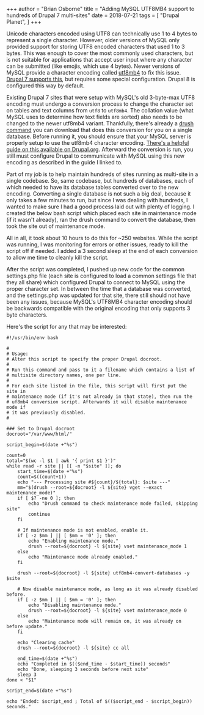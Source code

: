 +++
author = "Brian Osborne"
title = "Adding MySQL UTF8MB4 support to hundreds of Drupal 7 multi-sites"
date = 2018-07-21
tags = [
  "Drupal Planet",
]
+++

Unicode characters encoded using UTF8 can technically use 1 to 4 bytes to represent a single character. However, older versions of MySQL only provided support for storing UTF8 encoded characters that used 1 to 3 bytes. This was enough to cover the most commonly used characters, but is not suitable for applications that accept user input where any character can be submitted (like emojis, which use 4 bytes). Newer versions of MySQL provide a character encoding called [utf8mb4](https://dev.mysql.com/doc/refman/5.5/en/charset-unicode-utf8mb4.html) to fix this issue. [Drupal 7 supports this](https://www.drupal.org/node/2754539), but requires some special configuration. Drupal 8 is configured this way by default.

Existing Drupal 7 sites that were setup with MySQL's old 3-byte-max UTF8 encoding must undergo a conversion process to change the character set on tables and text columns from `utf8` to `utf8mb4`. The collation value (what MySQL uses to determine how text fields are sorted) also needs to be changed to the newer utf8mb4 variant. Thankfully, there's already a [drush command](https://www.drupal.org/project/utf8mb4_convert) you can download that does this conversion for you on a single database. Before running it, you should ensure that your MySQL server is properly setup to use the utf8mb4 character encoding. [There's a helpful guide on this available on Drupal.org](https://www.drupal.org/node/2754539). Afterward the conversion is run, you still must configure Drupal to communicate with MySQL using this new encoding as described in the guide I linked to.

Part of my job is to help maintain hundreds of sites running as multi-site in a single codebase. So, same codebase, but hundreds of databases, each of which needed to have its database tables converted over to the new encoding. Converting a single database is not such a big deal, because it only takes a few minutes to run, but since I was dealing with hundreds, I wanted to make sure I had a good process laid out with plenty of logging. I created the below bash script which placed each site in maintenance mode (if it wasn't already), ran the drush command to convert the database, then took the site out of maintenance mode.

All in all, it took about 10 hours to do this for ~250 websites. While the script was running, I was monitoring for errors or other issues, ready to kill the script off if needed. I added a 3 second sleep at the end of each conversion to allow me time to cleanly kill the script.

After the script was completed, I pushed up new code for the common settings.php file (each site is configured to load a common settings file that they all share) which configured Drupal to connect to MySQL using the proper character set. In between the time that a database was converted, and the settings.php was updated for that site, there still should not have been any issues, because MySQL's UTF8MB4 character encoding should be backwards compatible with the original encoding that only supports 3 byte characters.

Here's the script for any that may be interested:

```
#!/usr/bin/env bash

#
# Usage:
# Alter this script to specify the proper Drupal docroot.
# 
# Run this command and pass to it a filename which contains a list of
# multisite directory names, one per line.
#
# For each site listed in the file, this script will first put the site in
# maintenance mode (if it's not already in that state), then run the
# uf8mb4 conversion script. Afterwards it will disable maintenance mode if
# it was previously disabled.
#

### Set to Drupal docroot
docroot="/var/www/html/"

script_begin=$(date +"%s")

count=0
total="$(wc -l $1 | awk '{ print $1 }')"
while read -r site || [[ -n "$site" ]]; do
    start_time=$(date +"%s")
    count=$((count+1))
    echo "--- Processing site #${count}/${total}: $site ---"
    mm="$(drush --root=${docroot} -l ${site} vget --exact maintenance_mode)"
    if [ $? -ne 0 ]; then
        echo "Drush command to check maintenance mode failed, skipping site"
        continue
    fi

    # If maintenance mode is not enabled, enable it.
    if [ -z $mm ] || [ $mm = '0' ]; then
        echo "Enabling maintenance mode."
        drush --root=${docroot} -l ${site} vset maintenance_mode 1
    else
        echo "Maintenance mode already enabled."
    fi

    drush --root=${docroot} -l ${site} utf8mb4-convert-databases -y $site

    # Now disable maintenance mode, as long as it was already disabled before.
    if [ -z $mm ] || [ $mm = '0' ]; then
        echo "Disabling maintenance mode."
        drush --root=${docroot} -l ${site} vset maintenance_mode 0
    else
        echo "Maintenance mode will remain on, it was already on before update."
    fi

    echo "Clearing cache"
    drush --root=${docroot} -l ${site} cc all

    end_time=$(date +"%s")
    echo "Completed in $(($end_time - $start_time)) seconds"
    echo "Done, sleeping 3 seconds before next site"
    sleep 3
done < "$1"

script_end=$(date +"%s")

echo "Ended: $script_end ; Total of $(($script_end - $script_begin)) seconds."
```